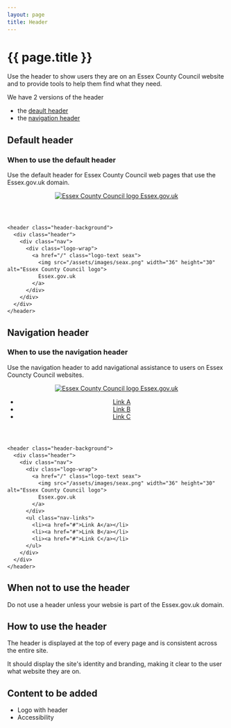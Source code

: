 ```yaml
---
layout: page
title: Header
---
```


# {{ page.title }}

Use the header to show users they are on an Essex County Council website and to provide tools to help them find what they need.

We have 2 versions of the header

- the [deault header](#default-header)
- the [navigation header](#navigation-header)

## Default header

### When to use the default header

Use the default header for Essex County Council web pages that use the Essex.gov.uk domain.

<header class="header-background">
  <div class="header">
    <div class="nav">
      <div class="logo-wrap">
        <a href="/" class="logo-text seax">
          <img src="{{ '/assets/images/seax.png' | absolute_url }}" width="36" height="30" alt="Essex County Council logo">
          Essex.gov.uk
        </a>
      </div>
    </div>
  </div>
</header>

    <header class="header-background">
      <div class="header">
        <div class="nav">
          <div class="logo-wrap">
            <a href="/" class="logo-text seax">
              <img src="/assets/images/seax.png" width="36" height="30" alt="Essex County Council logo">
              Essex.gov.uk
            </a>
          </div>
        </div>
      </div>
    </header>

## Navigation header

### When to use the navigation header

Use the navigation header to add navigational assistance to users on Essex Councty Council websites.

<header class="header-background">
  <div class="header">
    <div class="nav">
      <div class="logo-wrap">
        <a href="/" class="logo-text seax">
          <img src="{{ '/assets/images/seax.png' | absolute_url }}" width="36" height="30" alt="Essex County Council logo">
          Essex.gov.uk
        </a>
      </div>
       <ul class="nav-links">
            <li><a href="#">Link A</a></li>
            <li><a href="#">Link B</a></li>
            <li><a href="#">Link C</a></li>
          </ul>   
    </div>                     
  </div>
</header>

    <header class="header-background">
      <div class="header">
        <div class="nav">
          <div class="logo-wrap">
            <a href="/" class="logo-text seax">
              <img src="/assets/images/seax.png" width="36" height="30" alt="Essex County Council logo">
              Essex.gov.uk
            </a>
          </div>
          <ul class="nav-links">
            <li><a href="#">Link A</a></li>
            <li><a href="#">Link B</a></li>
            <li><a href="#">Link C</a></li>
          </ul>   
        </div>                     
      </div>
    </header>

## When not to use the header

Do not use a header unless your websie is part of the Essex.gov.uk domain.

## How to use the header

The header is displayed at the top of every page and is consistent across the entire site.

It should display the site's identity and branding, making it clear to the user what website they are on.

## Content to be added

- Logo with header
- Accessibility